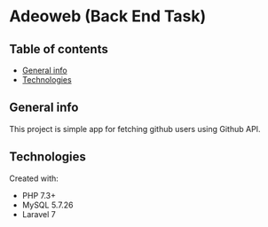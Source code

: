# Adeoweb (Back End Task)

## Table of contents

-   [General info](#general-info)
-   [Technologies](#technologies)

## General info

This project is simple app for fetching github users using Github API.

## Technologies

Created with:

-   PHP 7.3+
-   MySQL 5.7.26
-   Laravel 7
